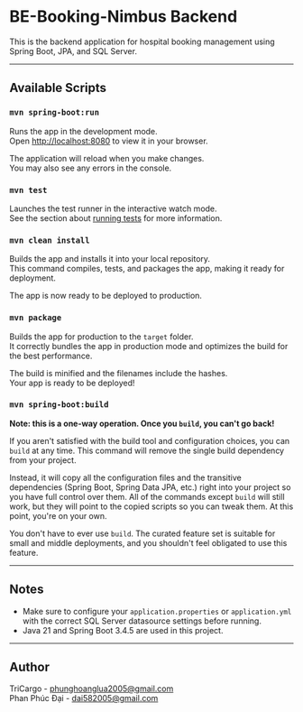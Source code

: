# BE-Booking-Nimbus Backend

This is the backend application for hospital booking management using Spring Boot, JPA, and SQL Server.

---

## Available Scripts

### `mvn spring-boot:run`

Runs the app in the development mode.  
Open [http://localhost:8080](http://localhost:8080) to view it in your browser.

The application will reload when you make changes.  
You may also see any errors in the console.

### `mvn test`

Launches the test runner in the interactive watch mode.  
See the section about [running tests](https://docs.spring.io/spring-boot/docs/current/reference/htmlsingle/#howto-use-spring-boot-testing) for more information.

### `mvn clean install`

Builds the app and installs it into your local repository.  
This command compiles, tests, and packages the app, making it ready for deployment.

The app is now ready to be deployed to production.

### `mvn package`

Builds the app for production to the `target` folder.  
It correctly bundles the app in production mode and optimizes the build for the best performance.

The build is minified and the filenames include the hashes.  
Your app is ready to be deployed!

### `mvn spring-boot:build`

**Note: this is a one-way operation. Once you `build`, you can't go back!**

If you aren't satisfied with the build tool and configuration choices, you can `build` at any time. This command will remove the single build dependency from your project.

Instead, it will copy all the configuration files and the transitive dependencies (Spring Boot, Spring Data JPA, etc.) right into your project so you have full control over them. All of the commands except `build` will still work, but they will point to the copied scripts so you can tweak them. At this point, you're on your own.

You don't have to ever use `build`. The curated feature set is suitable for small and middle deployments, and you shouldn't feel obligated to use this feature.

---

## Notes

- Make sure to configure your `application.properties` or `application.yml` with the correct SQL Server datasource settings before running.
- Java 21 and Spring Boot 3.4.5 are used in this project.

---

## Author

TriCargo - phunghoanglua2005@gmail.com  
Phan Phúc Đại - dai582005@gmail.com
